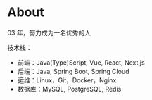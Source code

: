 # About

03 年，努力成为一名优秀的人

技术栈：

- 前端：Java(Type)Script, Vue, React, Next.js
- 后端：Java, Spring Boot, Spring Cloud
- 运维：Linux，Git，Docker，Nginx
- 数据库：MySQL, PostgreSQL, Redis
